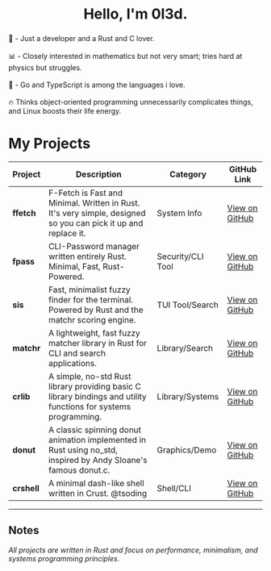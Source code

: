 <h1 align="center">Hello,  I'm 0l3d.</h1>

###

<p align="left">🦀 - Just a developer and a Rust and C lover. <br><br>📊 - Closely interested in mathematics but not very smart; tries hard at physics but struggles. <br><br>💎 - Go and TypeScript is among the languages i love.<br><br>🔥 Thinks object-oriented programming unnecessarily complicates things, and Linux boosts their life energy.</p>

###

# My Projects

| Project    | Description                                                                                                      | Category          | GitHub Link                                                    |
|------------|------------------------------------------------------------------------------------------------------------------|-------------------|----------------------------------------------------------------|
| **ffetch** | F-Fetch is Fast and Minimal. Written in Rust. It's very simple, designed so you can pick it up and replace it.  | System Info       | [View on GitHub](https://github.com/0l3d/ffetch)              |
| **fpass**  | CLI-Password manager written entirely Rust. Minimal, Fast, Rust-Powered.                                        | Security/CLI Tool | [View on GitHub](https://github.com/0l3d/fpass)               |
| **sis**    | Fast, minimalist fuzzy finder for the terminal. Powered by Rust and the matchr scoring engine.                  | TUI Tool/Search   | [View on GitHub](https://github.com/0l3d/search-in-sight)     |
| **matchr** | A lightweight, fast fuzzy matcher library in Rust for CLI and search applications.                              | Library/Search    | [View on GitHub](https://github.com/0l3d/matchr)              |
| **crlib**  | A simple, no-std Rust library providing basic C library bindings and utility functions for systems programming. | Library/Systems   | [View on GitHub](https://github.com/0l3d/crlib)               |
| **donut**  | A classic spinning donut animation implemented in Rust using no_std, inspired by Andy Sloane's famous donut.c.  | Graphics/Demo     | [View on GitHub](https://github.com/0l3d/donut)               |
| **crshell**| A minimal dash-like shell written in Crust. @tsoding                                                            | Shell/CLI         | [View on GitHub](https://github.com/0l3d/crshell)             |

---

## Notes
*All projects are written in Rust and focus on performance, minimalism, and systems programming principles.*
